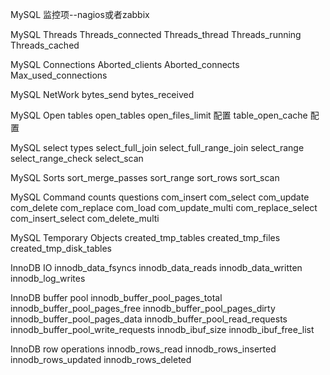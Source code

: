 


MySQL 监控项--nagios或者zabbix

MySQL Threads
 Threads_connected 
 Threads_thread
 Threads_running
 Threads_cached

MySQL Connections
 Aborted_clients
 Aborted_connects
 Max_used_connections

MySQL NetWork
 bytes_send
 bytes_received

MySQL Open tables
 open_tables
 open_files_limit      配置
 table_open_cache      配置

MySQL select types
 select_full_join
 select_full_range_join
 select_range
 select_range_check
 select_scan

MySQL Sorts
 sort_merge_passes
 sort_range
 sort_rows
 sort_scan

MySQL Command counts
 questions
 com_insert
 com_select
 com_update
 com_delete
 com_replace
 com_load
 com_update_multi
 com_replace_select
 com_insert_select
 com_delete_multi

MySQL Temporary Objects
 created_tmp_tables
 created_tmp_files
 created_tmp_disk_tables

InnoDB IO
 innodb_data_fsyncs
 innodb_data_reads
 innodb_data_written
 innodb_log_writes

InnoDB buffer pool
 innodb_buffer_pool_pages_total
 innodb_buffer_pool_pages_free
 innodb_buffer_pool_pages_dirty
 innodb_buffer_pool_pages_data
 innodb_buffer_pool_read_requests
 innodb_buffer_pool_write_requests
 innodb_ibuf_size
 innodb_ibuf_free_list

InnoDB row operations
 innodb_rows_read
 innodb_rows_inserted
 innodb_rows_updated
 innodb_rows_deleted





